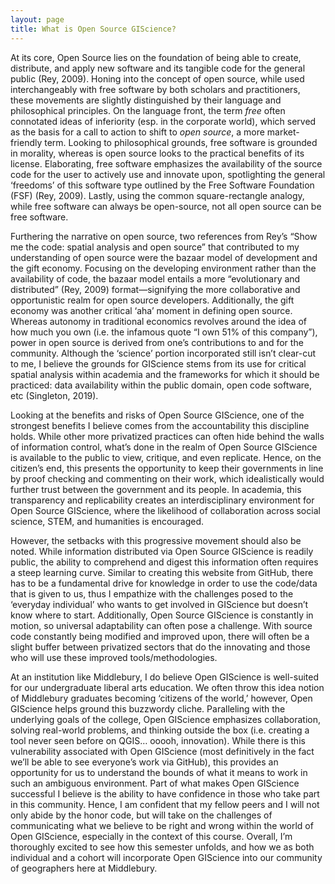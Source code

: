 ```yaml
---
layout: page
title: What is Open Source GIScience?
---
```



At its core, Open Source lies on the foundation of being able to create, distribute, and apply new software and its tangible code for the general public (Rey, 2009). Honing into the concept of open source, while used interchangeably with free software by both scholars and practitioners, these movements are slightly distinguished by their language and philosophical principles. On the language front, the term *free* often connotated ideas of inferiority (esp. in the corporate world), which served as the basis for a call to action to shift to *open source*, a more market-friendly term. Looking to philosophical grounds, free software is grounded in morality, whereas is open source looks to the practical benefits of its license. Elaborating, free software emphasizes the availability of the source code for the user to actively use and innovate upon, spotlighting the general ‘freedoms’ of this software type outlined by the Free Software Foundation (FSF) (Rey, 2009). Lastly, using the common square-rectangle analogy, while free software can always be open-source, not all open source can be free software. 

Furthering the narrative on open source, two references from Rey’s “Show me the code: spatial analysis and open source” that contributed to my understanding of open source were the bazaar model of development and the gift economy. Focusing on the developing environment rather than the availability of code, the bazaar model entails a more “evolutionary and distributed” (Rey, 2009) format—signifying the more collaborative and opportunistic realm for open source developers. Additionally, the gift economy was another critical ‘aha’ moment in defining open source. Whereas autonomy in traditional economics revolves around the idea of how much you own (i.e. the infamous quote “I own 51% of this company”), power in open source is derived from one’s contributions to and for the community. Although the ‘science’ portion incorporated still isn’t clear-cut to me, I believe the grounds for GIScience stems from its use for critical spatial analysis within academia and the frameworks for which it should be practiced: data availability within the public domain, open code software, etc (Singleton, 2019). 

Looking at the benefits and risks of Open Source GIScience, one of the strongest benefits I believe comes from the accountability this discipline holds. While other more privatized practices can often hide behind the walls of information control, what’s done in the realm of Open Source GIScience is available to the public to view, critique, and even replicate. Hence, on the citizen’s end, this presents the opportunity to keep their governments in line by proof checking and commenting on their work, which idealistically would further trust between the government and its people. In academia, this transparency and replicability creates an interdisciplinary environment for Open Source GIScience, where the likelihood of collaboration across social science, STEM, and humanities is encouraged.

However, the setbacks with this progressive movement should also be noted. While information distributed via Open Source GIScience is readily public, the ability to comprehend and digest this information often requires a steep learning curve. Similar to creating this website from GitHub, there has to be a fundamental drive for knowledge in order to use the code/data that is given to us, thus I empathize with the challenges posed to the ‘everyday individual’ who wants to get involved in GIScience but doesn’t know where to start. Additionally, Open Source GIScience is constantly in motion, so universal adaptability can often pose a challenge. With source code constantly being modified and improved upon, there will often be a slight buffer between privatized sectors that do the innovating and those who will use these improved tools/methodologies.

At an institution like Middlebury, I do believe Open GIScience is well-suited for our undergraduate liberal arts education. We often throw this idea notion of Middlebury graduates becoming ‘citizens of the world,’ however, Open GIScience helps ground this buzzwordy cliche. Paralleling with the underlying goals of the college, Open GIScience emphasizes collaboration, solving real-world problems, and thinking outside the box (i.e. creating a tool never seen before on QGIS… ooooh, innovation). While there is this vulnerability associated with Open GIScience (most definitively in the fact we’ll be able to see everyone’s work via GitHub), this provides an opportunity for us to understand the bounds of what it means to work in such an ambiguous environment. Part of what makes Open GIScience successful I believe is the ability to have confidence in those who take part in this community. Hence, I am confident that my fellow peers and I will not only abide by the honor code, but will take on the challenges of communicating what we believe to be right and wrong within the world of Open GIScience, especially in the context of this course. Overall, I’m thoroughly excited to see how this semester unfolds, and how we as both individual and a cohort will incorporate Open GIScience into our community of geographers here at Middlebury.
